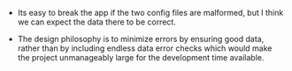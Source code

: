 - Its easy to break the app if the two config files are malformed, but I think we can expect the data there to be correct.

- The design philosophy is to minimize errors by ensuring good data, rather than by including endless data error checks which would make the project unmanageably large for the development time available.